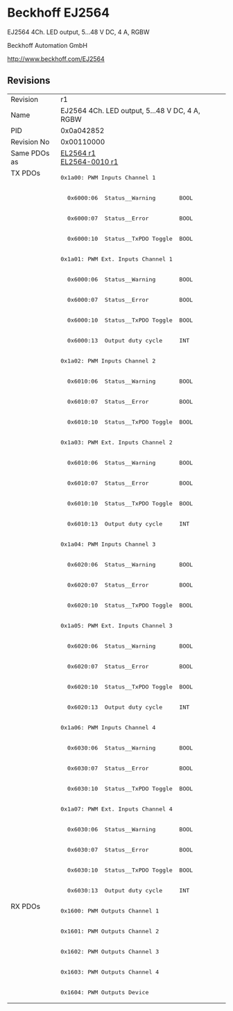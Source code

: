 # Beckhoff EJ2564

EJ2564 4Ch. LED output, 5...48 V DC, 4 A, RGBW

Beckhoff Automation GmbH

http://www.beckhoff.com/EJ2564

## Revisions
<table>
<tr >
<td>Revision</td>
<td>r1</td>
</tr>
<tr >
<td>Name</td>
<td>EJ2564 4Ch. LED output, 5...48 V DC, 4 A, RGBW</td>
</tr>
<tr >
<td>PID</td>
<td>0x0a042852</td>
</tr>
<tr >
<td>Revision No</td>
<td>0x00110000</td>
</tr>
<tr >
<td>Same PDOs as</td>
<td><a href="EL2564">EL2564 r1</a><br/><a href="EL2564-0010">EL2564-0010 r1</a></td>
</tr>
<tr class="txpdo pdosection">
<td rowspan=36 valign=top>TX PDOs</td>
<td><pre>0x1a00: PWM Inputs Channel 1</pre></td>
<td></td>
</tr>
<tr class="txpdo">
<td><pre>  0x6000:06  Status__Warning       BOOL</pre></td>
</tr>
<tr class="txpdo">
<td><pre>  0x6000:07  Status__Error         BOOL</pre></td>
</tr>
<tr class="txpdo">
<td><pre>  0x6000:10  Status__TxPDO Toggle  BOOL</pre></td>
</tr>
<tr class="txpdo pdosection">
<td><pre>0x1a01: PWM Ext. Inputs Channel 1</pre></td>
</tr>
<tr class="txpdo">
<td><pre>  0x6000:06  Status__Warning       BOOL</pre></td>
</tr>
<tr class="txpdo">
<td><pre>  0x6000:07  Status__Error         BOOL</pre></td>
</tr>
<tr class="txpdo">
<td><pre>  0x6000:10  Status__TxPDO Toggle  BOOL</pre></td>
</tr>
<tr class="txpdo">
<td><pre>  0x6000:13  Output duty cycle     INT</pre></td>
</tr>
<tr class="txpdo pdosection">
<td><pre>0x1a02: PWM Inputs Channel 2</pre></td>
</tr>
<tr class="txpdo">
<td><pre>  0x6010:06  Status__Warning       BOOL</pre></td>
</tr>
<tr class="txpdo">
<td><pre>  0x6010:07  Status__Error         BOOL</pre></td>
</tr>
<tr class="txpdo">
<td><pre>  0x6010:10  Status__TxPDO Toggle  BOOL</pre></td>
</tr>
<tr class="txpdo pdosection">
<td><pre>0x1a03: PWM Ext. Inputs Channel 2</pre></td>
</tr>
<tr class="txpdo">
<td><pre>  0x6010:06  Status__Warning       BOOL</pre></td>
</tr>
<tr class="txpdo">
<td><pre>  0x6010:07  Status__Error         BOOL</pre></td>
</tr>
<tr class="txpdo">
<td><pre>  0x6010:10  Status__TxPDO Toggle  BOOL</pre></td>
</tr>
<tr class="txpdo">
<td><pre>  0x6010:13  Output duty cycle     INT</pre></td>
</tr>
<tr class="txpdo pdosection">
<td><pre>0x1a04: PWM Inputs Channel 3</pre></td>
</tr>
<tr class="txpdo">
<td><pre>  0x6020:06  Status__Warning       BOOL</pre></td>
</tr>
<tr class="txpdo">
<td><pre>  0x6020:07  Status__Error         BOOL</pre></td>
</tr>
<tr class="txpdo">
<td><pre>  0x6020:10  Status__TxPDO Toggle  BOOL</pre></td>
</tr>
<tr class="txpdo pdosection">
<td><pre>0x1a05: PWM Ext. Inputs Channel 3</pre></td>
</tr>
<tr class="txpdo">
<td><pre>  0x6020:06  Status__Warning       BOOL</pre></td>
</tr>
<tr class="txpdo">
<td><pre>  0x6020:07  Status__Error         BOOL</pre></td>
</tr>
<tr class="txpdo">
<td><pre>  0x6020:10  Status__TxPDO Toggle  BOOL</pre></td>
</tr>
<tr class="txpdo">
<td><pre>  0x6020:13  Output duty cycle     INT</pre></td>
</tr>
<tr class="txpdo pdosection">
<td><pre>0x1a06: PWM Inputs Channel 4</pre></td>
</tr>
<tr class="txpdo">
<td><pre>  0x6030:06  Status__Warning       BOOL</pre></td>
</tr>
<tr class="txpdo">
<td><pre>  0x6030:07  Status__Error         BOOL</pre></td>
</tr>
<tr class="txpdo">
<td><pre>  0x6030:10  Status__TxPDO Toggle  BOOL</pre></td>
</tr>
<tr class="txpdo pdosection">
<td><pre>0x1a07: PWM Ext. Inputs Channel 4</pre></td>
</tr>
<tr class="txpdo">
<td><pre>  0x6030:06  Status__Warning       BOOL</pre></td>
</tr>
<tr class="txpdo">
<td><pre>  0x6030:07  Status__Error         BOOL</pre></td>
</tr>
<tr class="txpdo">
<td><pre>  0x6030:10  Status__TxPDO Toggle  BOOL</pre></td>
</tr>
<tr class="txpdo">
<td><pre>  0x6030:13  Output duty cycle     INT</pre></td>
</tr>
<tr class="rxpdo pdosection">
<td rowspan=5 valign=top>RX PDOs</td>
<td><pre>0x1600: PWM Outputs Channel 1</pre></td>
<td></td>
</tr>
<tr class="rxpdo pdosection">
<td><pre>0x1601: PWM Outputs Channel 2</pre></td>
</tr>
<tr class="rxpdo pdosection">
<td><pre>0x1602: PWM Outputs Channel 3</pre></td>
</tr>
<tr class="rxpdo pdosection">
<td><pre>0x1603: PWM Outputs Channel 4</pre></td>
</tr>
<tr class="rxpdo pdosection">
<td><pre>0x1604: PWM Outputs Device</pre></td>
</tr>
</table>
